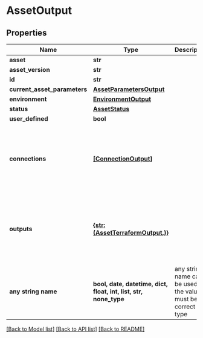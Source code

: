 # AssetOutput


## Properties
Name | Type | Description | Notes
------------ | ------------- | ------------- | -------------
**asset** | **str** |  | 
**asset_version** | **str** |  | 
**id** | **str** |  | 
**current_asset_parameters** | [**AssetParametersOutput**](AssetParametersOutput.md) |  | 
**environment** | [**EnvironmentOutput**](EnvironmentOutput.md) |  | 
**status** | [**AssetStatus**](AssetStatus.md) |  | 
**user_defined** | **bool** |  | 
**connections** | [**[ConnectionOutput]**](ConnectionOutput.md) |  | [optional]  if omitted the server will use the default value of []
**outputs** | [**{str: (AssetTerraformOutput,)}**](AssetTerraformOutput.md) |  | [optional]  if omitted the server will use the default value of {}
**any string name** | **bool, date, datetime, dict, float, int, list, str, none_type** | any string name can be used but the value must be the correct type | [optional]

[[Back to Model list]](../README.md#documentation-for-models) [[Back to API list]](../README.md#documentation-for-api-endpoints) [[Back to README]](../README.md)



